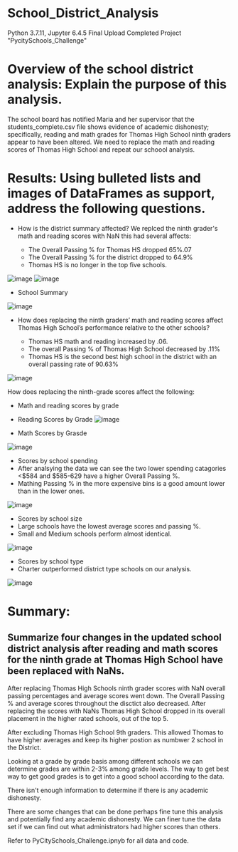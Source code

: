# School_District_Analysis

Python 3.7.11, Jupyter 6.4.5
Final Upload Completed Project "PycitySchools_Challenge"

# Overview of the school district analysis: Explain the purpose of this analysis.

The school board has notified Maria and her supervisor that the students_complete.csv file shows evidence of academic dishonesty; specifically, reading and math grades for Thomas High School ninth graders appear to have been altered. We need to replace the math and reading scores of Thomas High School and repeat our schoool analysis.

# Results: Using bulleted lists and images of DataFrames as support, address the following questions.

- How is the district summary affected? We replced the ninth grader's math and reading scores with NaN this had several affects:
 
    - The Overall Passing % for Thomas HS dropped 65%.07
    - The Overall Passing % for the district dropped to 64.9%
    - Thomas HS is no longer in the top five schools.   

![image](https://user-images.githubusercontent.com/96445453/151736963-16b40876-7490-47df-af0c-46c342ea9952.png)
![image](https://user-images.githubusercontent.com/96445453/151740508-bb539f73-2b9d-488c-8d58-00e54421ce66.png)


- School Summary
 
![image](https://user-images.githubusercontent.com/96445453/151738971-7df53719-3b9f-4445-a0b6-51a015a86f8d.png)


- How does replacing the ninth graders’ math and reading scores affect Thomas High School’s performance relative to the other schools?

  - Thomas HS math and reading increased by .06.
  - The overall Passing % of Thomas High School decreased by .11%
  - Thomas HS is the second best high school in the district with an overall passing rate of 90.63%
  
![image](https://user-images.githubusercontent.com/96445453/151738919-b39f4104-bd2f-4079-a82a-c4ec48aa2d05.png)

How does replacing the ninth-grade scores affect the following:
- Math and reading scores by grade
 - Reading Scores by Grade
  ![image](https://user-images.githubusercontent.com/96445453/151738690-7a384069-f39e-4909-b300-dd31a84cc3d9.png)

 - Math Scores by Grasde

![image](https://user-images.githubusercontent.com/96445453/151738724-ad919a89-39bf-491b-bbe5-5d4745215248.png)

- Scores by school spending
 - After analsying the data we can see the two lower spending catagories <$584 and $585-629 have a higher Overall Passing %.
 - Mathing Passing % in the more expensive bins is a good amount lower than in the lower ones.


![image](https://user-images.githubusercontent.com/96445453/151738330-0c5775c5-e5ac-4525-9f72-b43786c0592e.png)

- Scores by school size
 - Large schools have the lowest average scores and passing %. 
 - Small and Medium schools perform almost identical.

![image](https://user-images.githubusercontent.com/96445453/151738133-0a48c90e-d3a6-4cce-960e-39b59752d58e.png)

- Scores by school type
 - Charter outperformed district type schools on our analysis.

![image](https://user-images.githubusercontent.com/96445453/151737979-fae24082-0e14-4eaf-9fff-e828be002106.png)


# Summary:
## Summarize four changes in the updated school district analysis after reading and math scores for the ninth grade at Thomas High School have been replaced with NaNs.

After replacing Thomas High Schools ninth grader scores with NaN overall passing percentages and average scores went down. The Overall Passing % and average scores throughout the disctict also decreased. After replacing the scores with NaNs Thomas High School dropped in its overall placement in the higher rated schools, out of the top 5.

After excluding Thomas High School 9th graders. This allowed Thomas to have higher averages and keep its higher postion as numbwer 2 school in the District.

Looking at a grade by grade basis among different schools we can determine grades are within 2-3% among grade levels. The way to get best way to get good grades is to get into a good school according to the data.

There isn't enough information to determine if there is any academic dishonesty. 

There are some changes that can be done perhaps fine tune this analysis and potentially find any academic dishonesty. We can finer tune the data set if we can find out what administrators had higher scores than others. 

Refer to PyCitySchools_Challenge.ipnyb for all data and code.
